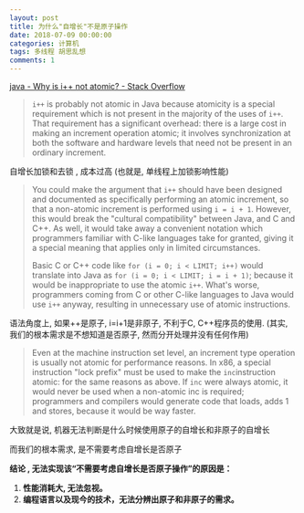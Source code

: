 ```yaml
---
layout: post
title: 为什么"自增长"不是原子操作
date: 2018-07-09 00:00:00
categories: 计算机
tags: 多线程 胡思乱想 
comments: 1
---
```




﻿[java - Why is i++ not atomic? - Stack Overflow](https://stackoverflow.com/questions/25168062/why-is-i-not-atomic)

> `i++` is probably not atomic in Java because atomicity is a special requirement which is not present in the majority of the uses of `i++`. That requirement has a significant overhead: there is a large cost in making an increment operation atomic; it involves synchronization at both the software and hardware levels that need not be present in an ordinary increment. 

自增长加锁和去锁 , 成本过高 (也就是, 单线程上加锁影响性能)

> You could make the argument that `i++` should have been designed and documented as specifically performing an atomic increment, so that a non-atomic increment is performed using `i = i + 1`. However, this would break the "cultural compatibility" between Java, and C and C++. As well, it would take away a convenient notation which programmers familiar with C-like languages take for granted, giving it a special meaning that applies only in limited circumstances.
>
> Basic C or C++ code like `for (i = 0; i < LIMIT; i++)` would translate into Java as `for (i = 0; i < LIMIT; i = i + 1)`; because it would be inappropriate to use the atomic `i++`. What's worse, programmers coming from C or other C-like languages to Java would use `i++` anyway, resulting in unnecessary use of atomic instructions.

语法角度上, 如果++是原子, i=i+1是非原子, 不利于C, C++程序员的使用.  (其实, 我们的根本需求是不想知道是否原子, 然而分开处理并没有任何作用)



> Even at the machine instruction set level, an increment type operation is usually not atomic for performance reasons. In x86, a special instruction "lock prefix" must be used to make the `inc`instruction atomic: for the same reasons as above. If `inc` were always atomic, it would never be used when a non-atomic inc is required; programmers and compilers would generate code that loads, adds 1 and stores, because it would be way faster. 

大致就是说, 机器无法判断是什么时候使用原子的自增长和非原子的自增长





而我们的根本需求,  是不需要考虑自增长是否原子



**结论 , 无法实现该“不需要考虑自增长是否原子操作”的原因是：**

1. **性能消耗大, 无法忽视。**
2. **编程语言以及现今的技术，无法分辨出原子和非原子的需求。**